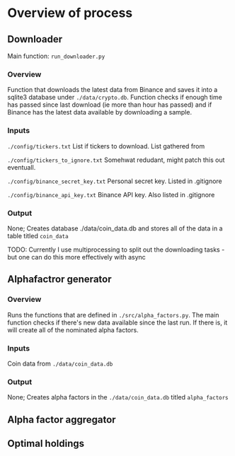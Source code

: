 # Overview of process
## Downloader
Main function: `run_downloader.py`

### Overview 
Function that downloads the latest data from Binance and saves it into a sqlite3 database under `./data/crypto.db`. Function checks if enough time has passed since last download (ie more than hour has passed) and if Binance has the latest data available by downloading a sample. 


### Inputs
`./config/tickers.txt` List if tickers to download. List gathered from 
    
`./config/tickers_to_ignore.txt` Somehwat redudant, might patch this out eventuall. 

`./config/binance_secret_key.txt` Personal secret key. Listed in .gitignore

`./config/binance_api_key.txt` Binance API key. Also listed in .gitignore

### Output
None; Creates database ./data/coin_data.db and stores all of the data in a table titled `coin_data`

TODO: Currently I use multiprocessing to split out the downloading tasks - but one can do this more effectively with async 

## Alphafactror generator

### Overview 
Runs the functions that are defined in `./src/alpha_factors.py`. The main function checks if there's new data available since the last run. If there is, it will create all of the nominated alpha factors. 

### Inputs
Coin data from `./data/coin_data.db`

### Output
None; Creates alpha factors in the `./data/coin_data.db` titled `alpha_factors`
## Alpha factor aggregator

## Optimal holdings

